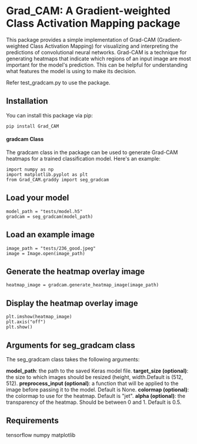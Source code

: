 # Grad_CAM: A Gradient-weighted Class Activation Mapping package

This package provides a simple implementation of Grad-CAM (Gradient-weighted Class Activation Mapping) for visualizing and interpreting the predictions of convolutional neural networks. Grad-CAM is a technique for generating heatmaps that indicate which regions of an input image are most important for the model's prediction. This can be helpful for understanding what features the model is using to make its decision.

Refer test_gradcam.py to use the package.

## Installation

You can install this package via pip:

```
pip install Grad_CAM
```

#### gradcam Class
The gradcam class in the package can be used to generate Grad-CAM heatmaps for a trained classification model. Here's an example:

```
import numpy as np
import matplotlib.pyplot as plt
from Grad_CAM.graddy import seg_gradcam
```

## Load your model

```
model_path = "tests/model.h5"
gradcam = seg_gradcam(model_path)
```
## Load an example image

```
image_path = "tests/236_good.jpeg"
image = Image.open(image_path)
```

## Generate the heatmap overlay image


```
heatmap_image = gradcam.generate_heatmap_image(image_path)
```

## Display the heatmap overlay image

```
plt.imshow(heatmap_image)
plt.axis("off")
plt.show()
```
## Arguments for seg_gradcam class
The seg_gradcam class takes the following arguments:

**model_path**: the path to the saved Keras model file.
**target_size (optional)**: the size to which images should be resized (height, width.Default is (512, 512).
**preprocess_input (optional)**: a function that will be applied to the image before passing it to the model. Default is None.
**colormap (optional)**: the colormap to use for the heatmap. Default is "jet".
**alpha (optional)**: the transparency of the heatmap. Should be between 0 and 1. Default is 0.5.


## Requirements
tensorflow
numpy
matplotlib